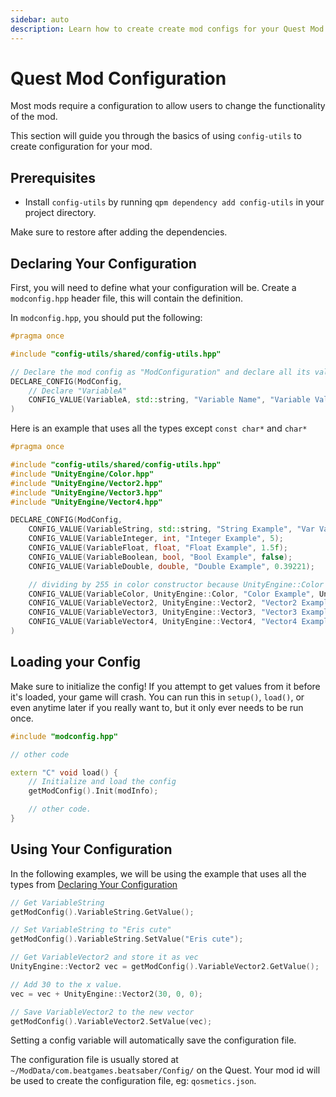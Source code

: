 ```yaml
---
sidebar: auto
description: Learn how to create create mod configs for your Quest Mod!
---
```


# Quest Mod Configuration

Most mods require a configuration to allow users to change the functionality of the mod.

This section will guide you through the basics of using `config-utils` to create configuration for your mod.

## Prerequisites

* Install `config-utils` by running `qpm dependency add config-utils` in your project directory.

Make sure to restore after adding the dependencies.

## Declaring Your Configuration

First, you will need to define what your configuration will be. Create a `modconfig.hpp` header file, this will contain
the definition.

In `modconfig.hpp`, you should put the following:

```cpp
#pragma once

#include "config-utils/shared/config-utils.hpp"

// Declare the mod config as "ModConfiguration" and declare all its values and functions.
DECLARE_CONFIG(ModConfig,
    // Declare "VariableA"
    CONFIG_VALUE(VariableA, std::string, "Variable Name", "Variable Value");
)
```

Here is an example that uses all the types except `const char*` and `char*`

```cpp
#pragma once

#include "config-utils/shared/config-utils.hpp"
#include "UnityEngine/Color.hpp"
#include "UnityEngine/Vector2.hpp"
#include "UnityEngine/Vector3.hpp"
#include "UnityEngine/Vector4.hpp"

DECLARE_CONFIG(ModConfig,
    CONFIG_VALUE(VariableString, std::string, "String Example", "Var Value");
    CONFIG_VALUE(VariableInteger, int, "Integer Example", 5);
    CONFIG_VALUE(VariableFloat, float, "Float Example", 1.5f);
    CONFIG_VALUE(VariableBoolean, bool, "Bool Example", false);
    CONFIG_VALUE(VariableDouble, double, "Double Example", 0.39221);

    // dividing by 255 in color constructor because UnityEngine::Color represents RGBA as values in the range of 0 to 1
    CONFIG_VALUE(VariableColor, UnityEngine::Color, "Color Example", UnityEngine::Color(10.0/255, 155.0/255, 90.0/255, 0));
    CONFIG_VALUE(VariableVector2, UnityEngine::Vector2, "Vector2 Example", UnityEngine::Vector2(1, 2));
    CONFIG_VALUE(VariableVector3, UnityEngine::Vector3, "Vector3 Example", UnityEngine::Vector3(1, 2, 3));
    CONFIG_VALUE(VariableVector4, UnityEngine::Vector4, "Vector4 Example", UnityEngine::Vector4(1, 2, 3, 4));
)
```

## Loading your Config

Make sure to initialize the config! If you attempt to get values from it before it's loaded, your game will crash.
You can run this in `setup()`, `load()`, or even anytime later if you really want to, but it only ever needs to be run once.

```cpp
#include "modconfig.hpp"

// other code

extern "C" void load() {
    // Initialize and load the config
    getModConfig().Init(modInfo);

    // other code.
}
```

## Using Your Configuration

In the following examples, we will be using the example that uses all the types
from [Declaring Your Configuration](#declaring-your-configuration)

```cpp
// Get VariableString
getModConfig().VariableString.GetValue();

// Set VariableString to "Eris cute"
getModConfig().VariableString.SetValue("Eris cute");

// Get VariableVector2 and store it as vec
UnityEngine::Vector2 vec = getModConfig().VariableVector2.GetValue();

// Add 30 to the x value.
vec = vec + UnityEngine::Vector2(30, 0, 0);

// Save VariableVector2 to the new vector
getModConfig().VariableVector2.SetValue(vec);
```

Setting a config variable will automatically save the configuration file.

The configuration file is usually stored at `~/ModData/com.beatgames.beatsaber/Config/` on the Quest.
Your mod id will be used to create the configuration file, eg: `qosmetics.json`.
